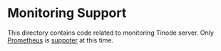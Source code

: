 # Monitoring Support

This directory contains code related to monitoring Tinode server. Only [Prometheus](https://promehteus.io/) is [suppoter](./prometheus/) at this time.

